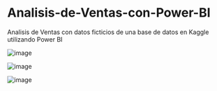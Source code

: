 # Analisis-de-Ventas-con-Power-BI
Analisis de Ventas con datos ficticios de una base de datos en Kaggle utilizando Power BI

![image](https://github.com/user-attachments/assets/c63e6a02-bddf-47b9-8a5b-2bced7420265)

![image](https://github.com/user-attachments/assets/f59d3bd7-a418-4fc9-9fe1-1fa7ff2e8858)

![image](https://github.com/user-attachments/assets/77a958fa-44cc-4005-9f91-77f6bdc5d479)


